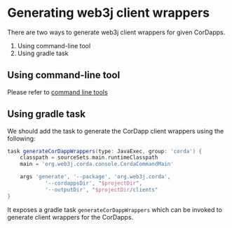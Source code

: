 Generating web3j client wrappers
================================

There are two ways to generate web3j client wrappers for given CorDapps.

1. Using command-line tool
2. Using gradle task

## Using command-line tool

Please refer to [command line tools](command_line_tools.md)

## Using gradle task

We should add the task to generate the CorDapp client wrappers using the following:

```groovy
task generateCorDappWrappers(type: JavaExec, group: 'corda') {
    classpath = sourceSets.main.runtimeClasspath
    main = 'org.web3j.corda.console.CordaCommandMain'

    args 'generate', '--package', 'org.web3j.corda',
            '--cordappsDir', "$projectDir",
            '--outputDir', "$projectDir/clients"
}
```

It exposes a gradle task `generateCorDappWrappers` which can be invoked to generate client wrappers for the CorDapps.
